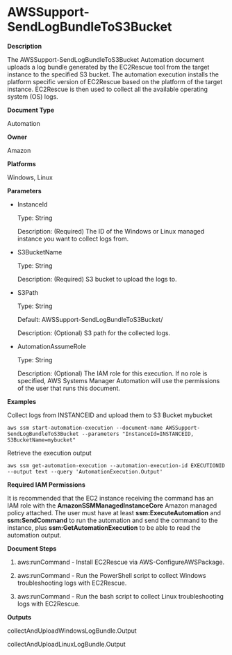 # AWSSupport\-SendLogBundleToS3Bucket<a name="automation-awssupport-sendlogbundletos3bucket"></a>

 **Description** 

The AWSSupport\-SendLogBundleToS3Bucket Automation document uploads a log bundle generated by the EC2Rescue tool from the target instance to the specified S3 bucket\. The automation execution installs the platform specific version of EC2Rescue based on the platform of the target instance\. EC2Rescue is then used to collect all the available operating system \(OS\) logs\.

 **Document Type** 

Automation

 **Owner** 

Amazon

 **Platforms** 

Windows, Linux

 **Parameters** 
+ InstanceId

  Type: String

  Description: \(Required\) The ID of the Windows or Linux managed instance you want to collect logs from\.
+ S3BucketName

  Type: String

  Description: \(Required\) S3 bucket to upload the logs to\.
+ S3Path

  Type: String

  Default: AWSSupport\-SendLogBundleToS3Bucket/

  Description: \(Optional\) S3 path for the collected logs\.
+ AutomationAssumeRole

  Type: String

  Description: \(Optional\) The IAM role for this execution\. If no role is specified, AWS Systems Manager Automation will use the permissions of the user that runs this document\.

 **Examples** 

Collect logs from INSTANCEID and upload them to S3 Bucket mybucket

```
aws ssm start-automation-execution --document-name AWSSupport-SendLogBundleToS3Bucket --parameters "InstanceId=INSTANCEID, S3BucketName=mybucket"
```

Retrieve the execution output

```
aws ssm get-automation-execution --automation-execution-id EXECUTIONID --output text --query 'AutomationExecution.Output'
```

 **Required IAM Permissions** 

It is recommended that the EC2 instance receiving the command has an IAM role with the **AmazonSSMManagedInstanceCore** Amazon managed policy attached\. The user must have at least **ssm:ExecuteAutomation** and **ssm:SendCommand** to run the automation and send the command to the instance, plus **ssm:GetAutomationExecution** to be able to read the automation output\.

 **Document Steps** 

1. aws:runCommand \- Install EC2Rescue via AWS\-ConfigureAWSPackage\.

1. aws:runCommand \- Run the PowerShell script to collect Windows troubleshooting logs with EC2Rescue\.

1. aws:runCommand \- Run the bash script to collect Linux troubleshooting logs with EC2Rescue\.

 **Outputs** 

collectAndUploadWindowsLogBundle\.Output

collectAndUploadLinuxLogBundle\.Output